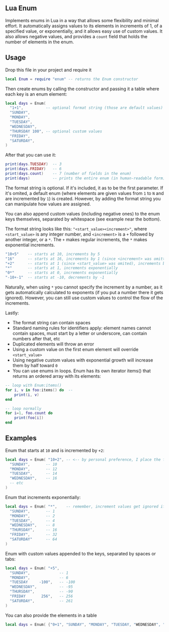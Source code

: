 ## Lua Enum
Implements enums in Lua in a way that allows some flexibility and minimal effort. It automatically assigns values to its elements in increments of 1, of a specified value, or exponentially, and it allows easy use of custom values. It also allows negative values, and provides a `count` field that holds the number of elements in the enum.

## Usage
Drop this file in your project and require it
```lua
local Enum = require "enum" -- returns the Enum constructor
```
Then create enums by calling the constructor and passing it a table where each key is an enum element:
```lua
local days = Enum( 
  "1+1",          -- optional format string (those are default values)
  "SUNDAY", 
  "MONDAY",
  "TUESDAY",
  "WEDNESDAY",
  "THURSDAY 100", -- optional custom values
  "FRIDAY",
  "SATURDAY",
)
```

After that you can use it:
```lua
print(days.TUESDAY)  -- 3
print(days.FRIDAY)   -- 6
print(days.count)    -- 7 (number of fields in the enum)
print(days)          -- prints the entire enum (in human-readable form)
```

The format string is optional. If it's included, it as to be the first parameter. If it's omited, a default enum (where elements are given values from `1` to `N` and are incremented by `1`) is created. However, by adding the format string you can manipulate how values are assigned. 

You can also append custom values (including negative ones) to the enum keys themselves, separated by whitespace (see example near the bottom).

The format string looks like this: `"<start_value><increment>"`, where `<start_value>` is any integer number, and `<increment>` is a `+` followed by another integer, or a `*`. The `+` makes regular increments, the `*` makes exponential increments.
```lua
"10+5"    -- starts at 10, increments by 5
"16"      -- starts at 16, increments by 1 (since <increment> was omitted)
"+2"      -- starts at 1 (since <start_value> was omited), increments by 2
"*"       -- starts at 1, increments exponentially
"0*"      -- starts at 0, increments exponentially
"-10+-1"  -- starts at -10, decrements by -1
```
Naturally, when using `*` you cannot specify the increment by a number, as it gets automatically calculated to exponents (if you put a number there it gets ignored). However, you can still use custom values to control the flow of the increments.

Lastly:
- The format string can contain spaces
- Standard naming rules for identifiers apply: element names cannot contain spaces, must start by a letter or underscore, can contain numbers after that, etc
- Duplicated elements will throw an error
- Using a custom value on the first enum element will override `<start_value>`
- Using negative custom values with exponential growth will increase them by half toward `0`
- You can use enums in loops. Enum has its own iterator items() that returns an ordered array with its elements:
```lua
-- loop with Enum:items()
for i, v in foo:items() do  -- 
	print(i, v)
end

-- loop normally
for i=1, foo.count do
	print(foo[i])
end
```

## Examples
Enum that starts at `10` and is incremented by `+2`:
```lua
local days = Enum( "10+2", -- <-- by personal preference, I place the format here, instead of in the next line
  "SUNDAY",       -- 10
  "MONDAY",       -- 12
  "TUESDAY",      -- 14
  "WEDNESDAY",    -- 16
  -- etc
)
```
Enum that increments exponentially:
```lua
local days = Enum( "*",    -- remember, increment values get ignored if included along with `*`
  "SUNDAY",       -- 1
  "MONDAY",       -- 2
  "TUESDAY",      -- 4
  "WEDNESDAY",    -- 8
  "THURSDAY",     -- 16
  "FRIDAY",       -- 32
  "SATURDAY"      -- 64
)
```
Enum with custom values appended to the keys, separated by spaces or tabs:
```lua
local days = Enum( "+5",
  "SUNDAY",             -- 1
  "MONDAY",             -- 6
  "TUESDAY     -100",   -- -100
  "WEDNESDAY",          -- -95
  "THURSDAY",           -- -90
  "FRIDAY       256",   -- 256
  "SATURDAY",           -- 261
)
```
You can also provide the elements in a table
```lua
local days = Enum( {"0+1", "SUNDAY", "MONDAY", "TUESDAY, "WEDNESDAY", "THURSDAY", "FRIDAY", "SATURDAY"} )
```
